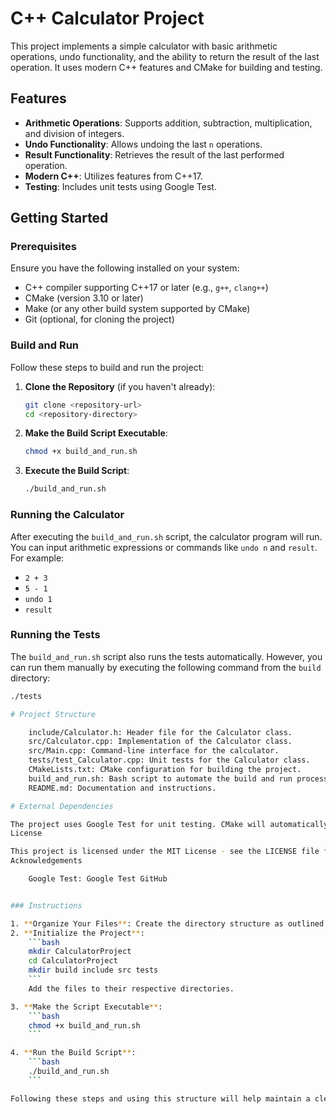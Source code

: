 # C++ Calculator Project

This project implements a simple calculator with basic arithmetic operations, undo functionality, and the ability to return the result of the last operation. It uses modern C++ features and CMake for building and testing.

## Features

- **Arithmetic Operations**: Supports addition, subtraction, multiplication, and division of integers.
- **Undo Functionality**: Allows undoing the last `n` operations.
- **Result Functionality**: Retrieves the result of the last performed operation.
- **Modern C++**: Utilizes features from C++17.
- **Testing**: Includes unit tests using Google Test.

## Getting Started

### Prerequisites

Ensure you have the following installed on your system:
- C++ compiler supporting C++17 or later (e.g., `g++`, `clang++`)
- CMake (version 3.10 or later)
- Make (or any other build system supported by CMake)
- Git (optional, for cloning the project)

### Build and Run

Follow these steps to build and run the project:

1. **Clone the Repository** (if you haven't already):
    ```bash
    git clone <repository-url>
    cd <repository-directory>
    ```

2. **Make the Build Script Executable**:
    ```bash
    chmod +x build_and_run.sh
    ```

3. **Execute the Build Script**:
    ```bash
    ./build_and_run.sh
    ```

### Running the Calculator

After executing the `build_and_run.sh` script, the calculator program will run. You can input arithmetic expressions or commands like `undo n` and `result`. For example:
- `2 + 3`
- `5 - 1`
- `undo 1`
- `result`

### Running the Tests

The `build_and_run.sh` script also runs the tests automatically. However, you can run them manually by executing the following command from the `build` directory:
```bash
./tests

# Project Structure

    include/Calculator.h: Header file for the Calculator class.
    src/Calculator.cpp: Implementation of the Calculator class.
    src/Main.cpp: Command-line interface for the calculator.
    tests/test_Calculator.cpp: Unit tests for the Calculator class.
    CMakeLists.txt: CMake configuration for building the project.
    build_and_run.sh: Bash script to automate the build and run process.
    README.md: Documentation and instructions.

# External Dependencies

The project uses Google Test for unit testing. CMake will automatically download and build Google Test during the build process.
License

This project is licensed under the MIT License - see the LICENSE file for details.
Acknowledgements

    Google Test: Google Test GitHub


### Instructions

1. **Organize Your Files**: Create the directory structure as outlined above, and place each file in its respective directory.
2. **Initialize the Project**:
    ```bash
    mkdir CalculatorProject
    cd CalculatorProject
    mkdir build include src tests
    ```
    Add the files to their respective directories.

3. **Make the Script Executable**:
    ```bash
    chmod +x build_and_run.sh
    ```

4. **Run the Build Script**:
    ```bash
    ./build_and_run.sh
    ```

Following these steps and using this structure will help maintain a clean and manageable project. If you have any further questions or need additional adjustments, feel free to ask!
